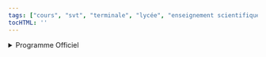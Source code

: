 ```yaml
---
tags: ["cours", "svt", "terminale", "lycée", "enseignement scientifique"]
tocHTML: ''
---
```






<details class="programme"><summary>Programme Officiel</summary>
<table class="table table-bordered table-hover">
<thead class="table-warning">
<tr class="header">
<th><div class="highlight"><pre><span></span>                **Savoirs**
</pre></div>
</th>
<th><div class="highlight"><pre><span></span>   **Savoir-faire**
</pre></div>
</th>
</tr>
</thead>
<tbody>
<tr class="odd">
<td>Il y a environ 4,6 milliards d’années, l’atmosphère primitive était composée de N2, CO2 et H2O. Sa composition actuelle est d’environ 78% de N2 et 21% de O2, avec des traces d’autres gaz (dont H2O, CO2, CH4, N2O).</td>
<td>Analyser des données, en lien avec l’évolution de la composition de l’atmosphère au cours des temps géologiques.</td>
</tr>
<tr class="even">
<td>Le refroidissement de la surface de la Terre primitive a conduit à la liquéfaction de la vapeur d’eau présente dans l’atmosphère initiale. L’hydrosphère s’est formée, dans laquelle s’est développée la vie.</td>
<td>Déterminer l’état physique de l’eau pour une température et une pression donnée à partir de son diagramme d’état.</td>
</tr>
<tr class="odd">
<td>Les premières traces de vie sont datées d’il y a au moins 3,5 milliards d’années. Par leur métabolisme photosynthétique, des cyanobactéries ont produit le dioxygène qui a oxydé, dans l’océan, des espèces chimiques réduites. Le dioxygène s’est accumulé à partir de 2,4 milliards d’années dans l’atmosphère. Sa concentration atmosphérique actuelle a été atteinte il y a 500 millions d’années environ.</td>
<td>Mettre en relation la production de O2 dans l’atmosphère avec des indices géologiques (oxydes de fer rubanés, stromatolithes…).</td>
</tr>
<tr class="even">
<td>Les sources et puits de dioxygène atmosphérique sont aujourd’hui essentiellement liés aux êtres vivants (photosynthèse et respiration) et aux combustions.</td>
<td>Ajuster les équations des réactions chimiques d’oxydation du fer par le dioxygène.</td>
</tr>
<tr class="odd">
<td>Sous l’effet du rayonnement ultraviolet solaire, le dioxygène stratosphérique peut se dissocier, initiant une transformation chimique qui aboutit à la formation d’ozone. Celui-ci constitue une couche permanente de concentration maximale située à une altitude d’environ 30 km. La couche d’ozone absorbe une partie du rayonnement ultraviolet solaire et protège les êtres vivants de ses effets mutagènes.</td>
<td>Interpréter des spectres d’absorption de l’ozone et de l’ADN dans le domaine ultraviolet.</td>
</tr>
<tr class="even">
<td>Le carbone est stocké dans plusieurs réservoirs superficiels:l’atmosphère, les sols, les océans, la biosphère et les roches. Les échanges de carbone entre ces réservoirs sont quantifiés par des flux (tonne/an). Les quantités de carbone dans les différents réservoirs sont constantes lorsque les flux sont équilibrés. L’ensemble de ces échanges constitue le cycle du carbone sur Terre.</td>
<td>Analyser un schéma représentant le cycle biogéochimique du carbone pour comparer les stocks des différents réservoirs et identifier les flux principaux de carbone d’origine anthropique ou non.</td>
</tr>
<tr class="odd">
<td>Les combustibles fossiles se sont formés à partir du carbone des êtres vivants, il y a plusieurs dizaines à plusieurs centaines de millions d’années. Ils ne se renouvellent pas suffisamment vite pour que les stocks se reconstituent:ces ressources en énergie sont dites non renouvelables.</td>
<td></td>
</tr>
</tbody>
</table>
<a class="lien-programme" href="../programme/">Lien vers le programme complet</a></details>

